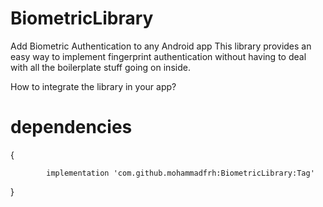 # BiometricLibrary
Add Biometric Authentication to any Android app  This library provides an easy way to implement fingerprint authentication without having to deal with all the boilerplate stuff going on inside.


How to integrate the library in your app?

# dependencies
 
 {
 
	        implementation 'com.github.mohammadfrh:BiometricLibrary:Tag' 
		
}
